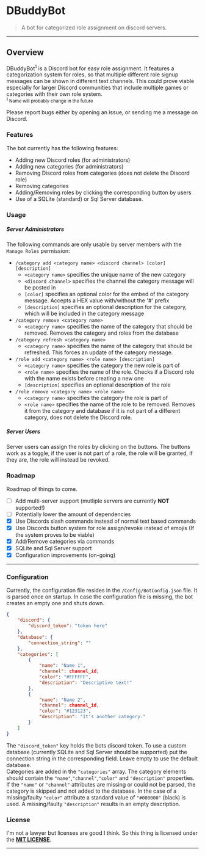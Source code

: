 # DBuddyBot
> A bot for categorized role assignment on discord servers.

---

## Overview

DBuddyBot<sup>1</sup> is a Discord bot for easy role assignment. It features a categorization system for roles,
so that multiple different role signup messages can be shown in different text channels. This could prove viable
especially for larger Discord communities that include multiple games or categories with their own role system.\
<sub><sup>1</sup> Name will probably change in the future<sub/>

Please report bugs either by opening an issue, or sending me a message on Discord.

### Features

The bot currently has the following features:
+ Adding new Discord roles (for administrators)
+ Adding new categories (for administrators)
+ Removing Discord roles from categories (does not delete the Discord role)
+ Removing categories
+ Adding/Removing roles by clicking the corresponding button by users
+ Use of a SQLite (standard) or Sql Server database.

### Usage

##### Server Administrators

The following commands are only usable by server members with the `Manage Roles` permission:
+ `/category add <category name> <discord channel> [color] [description]`
  + `<category name>` specifies the unique name of the new category
  + `<discord channel>` specifies the channel the category message will be posted in
  + `[color]` specifies an optional color for the embed of the category message. Accepts a HEX value with/without the '#' prefix
  + `[description]` specifies an optional description for the category, which will be included in the category message
+ `/category remove <category name>`
  + `<category name>` specifies the name of the category that should be removed. Removes the category and roles from the database
+ `/category refresh <category name>`
  + `<category name>` specifies the name of the category that should be refreshed. This forces an update of the category message.
+ `/role add <category name> <role name> [description]`
  + `<category name>` specifies the category the new role is part of
  + `<role name>` specifies the name of the role. Checks if a Discord role with the name exists before creating a new one
  + `[description]` specifies an optional description of the role
+ `/role remove <category name> <role name>`
  + `<category name>` specifies the category the role is part of
  + `<role name>` specifies the name of the role to be removed. Removes it from the category and database if it is not part of a different category, 
  does not delete the Discord role.
##### Server Users
Server users can assign the roles by clicking on the buttons. The buttons work as a toggle, if the user is not part of a role, the role will be granted,
if they are, the role will instead be revoked.


### Roadmap

Roadmap of things to come.
- [ ] Add multi-server support (mutliple servers are currently **NOT** supported!)
- [ ] Potentially lower the amount of dependencies
- [x] Use Discords slash commands instead of normal text based commands
- [x] Use Discords button system for role assign/revoke instead of emojis (If the system proves to be viable)
- [x] Add/Remove categories via commands
- [x] SQLite and Sql Server support
- [x] Configuration improvements (on-going)

---
### Configuration
Currently, the configuration file resides in the `/Config/BotConfig.json` file.
It is parsed once on startup. In case the configuration file is missing, the bot creates an empty one and shuts down. 
```json
{
    "discord": {
        "discord_token": "token here"
    },
    "database": {
        "connection_string": ""
    },
    "categories": [
        {
            "name": "Name 1",
            "channel": channel_id,
            "color": "#FFFFFF",
            "description": "Descriptive text!"
        },
        {
            "name": "Name 2",
            "channel": channel_id,
            "color": "#123123",
            "description": "It's another category."
        }
    ]
}
```
The ``"discord_token"`` key holds the bots discord token. To use a custom database (currently SQLite and Sql Server should be supported) put the connection string in the corresponding
field. Leave empty to use the default database.\
Categories are added in the ``"categories"`` array. The category elements should contain the `"name"`,`"channel"`,`"color"` and `"description"` properties.
If the `"name"` or `"channel"` attributes are missing or could not be parsed, the category is skipped and not added to the database. In the case of a missing/faulty 
`"color"` attribute a standard value of `"#000000"` (black) is used. A missing/faulty `"description"` results in an empty description.


### License
I'm not a lawyer but licenses are good I think.
So this thing is licensed under the [**MIT LICENSE**](https://github.com/pron1x/DBuddyBot/blob/master/LICENSE).

---
